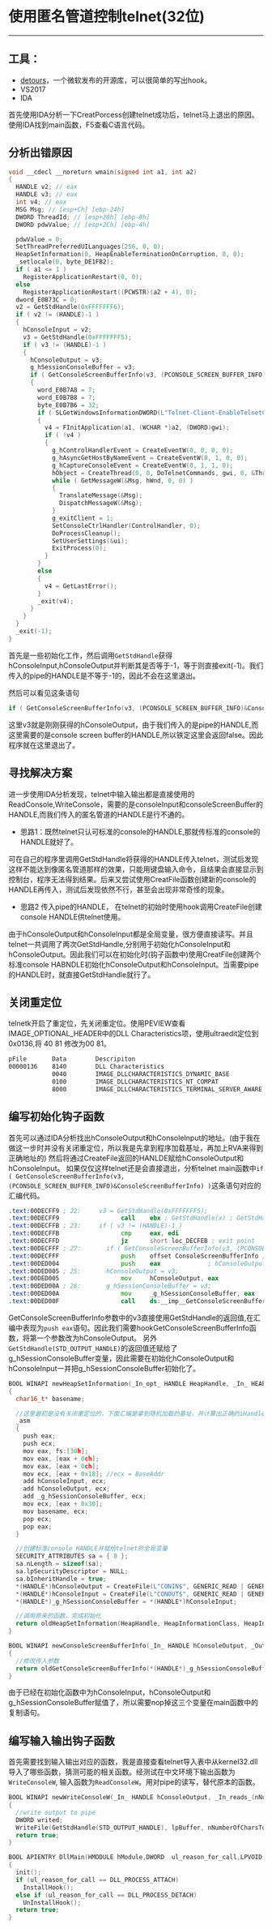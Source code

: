 # 使用匿名管道控制telnet(32位)

---

## 工具：

- [detours](https://www.microsoft.com/en-us/download/details.aspx?id=52586)，一个微软发布的开源库，可以很简单的写出hook。
- VS2017
- IDA

首先使用IDA分析一下CreatPorcess创建telnet成功后，telnet马上退出的原因。使用IDA找到main函数，F5查看C语言代码。

## 分析出错原因

```c
void __cdecl __noreturn wmain(signed int a1, int a2)
{
  HANDLE v2; // eax
  HANDLE v3; // eax
  int v4; // eax
  MSG Msg; // [esp+Ch] [ebp-24h]
  DWORD ThreadId; // [esp+28h] [ebp-8h]
  DWORD pdwValue; // [esp+2Ch] [ebp-4h]

  pdwValue = 0;
  SetThreadPreferredUILanguages(256, 0, 0);
  HeapSetInformation(0, HeapEnableTerminationOnCorruption, 0, 0);
  _setlocale(0, byte_DE1FB2);
  if ( a1 <= 1 )
    RegisterApplicationRestart(0, 0);
  else
    RegisterApplicationRestart((PCWSTR)(a2 + 4), 0);
  dword_E0B73C = 0;
  v2 = GetStdHandle(0xFFFFFFF6);
  if ( v2 != (HANDLE)-1 )
  {
    hConsoleInput = v2;
    v3 = GetStdHandle(0xFFFFFFF5);
    if ( v3 != (HANDLE)-1 )
    {
      hConsoleOutput = v3;
      g_hSessionConsoleBuffer = v3;
      if ( GetConsoleScreenBufferInfo(v3, (PCONSOLE_SCREEN_BUFFER_INFO)&ConsoleScreenBufferInfo) )
      {
        word_E0B7A8 = 7;
        word_E0B7B8 = 7;
        byte_E0B7B6 = 32;
        if ( SLGetWindowsInformationDWORD(L"Telnet-Client-EnableTelnetClient", &pdwValue) >= 0 && pdwValue )
        {
          v4 = FInitApplication(a1, (WCHAR *)a2, (DWORD)gwi);
          if ( !v4 )
          {
            g_hControlHandlerEvent = CreateEventW(0, 0, 0, 0);
            g_hAsyncGetHostByNameEvent = CreateEventW(0, 1, 0, 0);
            g_hCaptureConsoleEvent = CreateEventW(0, 1, 1, 0);
            hObject = CreateThread(0, 0, DoTelnetCommands, gwi, 0, &ThreadId);
            while ( GetMessageW(&Msg, hWnd, 0, 0) )
            {
              TranslateMessage(&Msg);
              DispatchMessageW(&Msg);
            }
            g_exitClient = 1;
            SetConsoleCtrlHandler(ControlHandler, 0);
            DoProcessCleanup();
            SetUserSettings(&ui);
            ExitProcess(0);
          }
        }
        else
        {
          v4 = GetLastError();
        }
        _exit(v4);
      }
    }
  }
  _exit(-1);
}
```

首先是一些初始化工作，然后调用`GetStdHandle`获得hConsoleInput,hConsoleOutput并判断其是否等于-1，等于则直接exit(-1)。我们传入的pipe的HANDLE是不等于-1的，因此不会在这里退出。

然后可以看见这条语句

```c
if ( GetConsoleScreenBufferInfo(v3, (PCONSOLE_SCREEN_BUFFER_INFO)&ConsoleScreenBufferInfo))
```

这里v3就是刚刚获得的hConsoleOutput，由于我们传入的是pipe的HANDLE,而这里需要的是console screen buffer的HANDLE,所以铁定这里会返回false。因此程序就在这里退出了。

## 寻找解决方案

进一步使用IDA分析发现，telnet中输入输出都是直接使用的ReadConsole,WriteConsole，需要的是consoleInput和consoleScreenBuffer的HANDLE,而我们传入的匿名管道的HANDLE是行不通的。

- 思路1：既然telnet只认可标准的console的HANDLE,那就传标准的console的HANDLE就好了。

可在自己的程序里调用GetStdHandle将获得的HANDLE传入telnet，测试后发现这样不能达到像匿名管道那样的效果，只能用键盘输入命令，且结果会直接显示到控制台，程序无法得到结果。后来又尝试使用CreatFile函数创建新的console的HANDLE再传入，测试后发现依然不行，甚至会出现非常奇怪的现象。

- 思路2 传入pipe的HANDLE， 在telnet的初始时使用hook调用CreateFile创建console HANDLE供telnet使用。

由于hConsoleOutput和hConsoleInput都是全局变量，很方便直接读写。并且telnet一共调用了两次GetStdHandle,分别用于初始化hConsoleInput和hConsoleOutput。因此我们可以在初始化时(钩子函数中)使用CreatFile创建两个标准console HABNDLE初始化hConsoleOutput和hConsoleInput。当需要pipe的HANDLE时，就直接GetStdHandle就行了。

## 关闭重定位

telnetk开启了重定位，先关闭重定位。使用PEVIEW查看IMAGE_OPTIONAL_HEADER中的DLL Characteristics项，使用ultraedit定位到0x0136,将 40 81 修改为00 81。

```asm
pFile       Data        Descripiton
00000136    8140        DLL Characteristics
            0040        IMAGE_DLLCHARACTERISTICS_DYNAMIC_BASE
            0100        IMAGE_DLLCHARACTERISTICS_NT_COMPAT
            8000        IMAGE_DLLCHARACTERISTICS_TERMINAL_SERVER_AWARE
```

## 编写初始化钩子函数

首先可以通过IDA分析找出hConsoleOutput和hConsoleInput的地址。(由于我在做这一步时并没有关闭重定位，所以我是先拿到程序加载基址，再加上RVA来得到正确地址的) 然后将通过CreateFile返回的HANLDE赋给hConsoleOutput和hConsoleInput。
如果仅仅这样telnet还是会直接退出，分析telnet main函数中`if ( GetConsoleScreenBufferInfo(v3, (PCONSOLE_SCREEN_BUFFER_INFO)&ConsoleScreenBufferInfo) )`这条语句对应的汇编代码。

```asm
.text:00DECFF9 ; 22:     v3 = GetStdHandle(0xFFFFFFF5);
.text:00DECFF9                 call    ebx ; GetStdHandle(x) ; GetStdHandle(x)
.text:00DECFFB ; 23:     if ( v3 != (HANDLE)-1 )
.text:00DECFFB                 cmp     eax, edi
.text:00DECFFD                 jz      short loc_DECFEB ; exit point
.text:00DECFFF ; 27:       if ( GetConsoleScreenBufferInfo(v3, (PCONSOLE_SCREEN_BUFFER_INFO)&ConsoleScreenBufferInfo) )
.text:00DECFFF                 push    offset ConsoleScreenBufferInfo ; lpConsoleScreenBufferInfo
.text:00DED004                 push    eax             ; hConsoleOutput
.text:00DED005 ; 25:       hConsoleOutput = v3;
.text:00DED005                 mov     hConsoleOutput, eax
.text:00DED00A ; 26:       g_hSessionConsoleBuffer = v3;
.text:00DED00A                 mov     _g_hSessionConsoleBuffer, eax
.text:00DED00F                 call    ds:__imp__GetConsoleScreenBufferInfo@8 ; GetConsoleScreenBufferInfo(x,x)
```

GetConsoleScreenBufferInfo参数中的v3直接使用GetStdHandle的返回值,在汇编中表现为`push eax`语句。因此我们需要hookGetConsoleScreenBufferInfo函数，将第一个参数改为hConsoleOutput。
另外`GetStdHandle(STD_OUTPUT_HANDLE)`的返回值还赋给了g_hSessionConsoleBuffer变量，因此需要在初始化hConsoleOutput和hConsoleInput一并把g_hSessionConsoleBuffer初始化了。

```c
BOOL WINAPI newHeapSetInformation(_In_opt_ HANDLE HeapHandle, _In_ HEAP_INFORMATION_CLASS HeapInformationClass, _In_reads_bytes_opt_(HeapInformationLength) PVOID HeapInformation, _In_ SIZE_T HeapInformationLength)
{
  char16_t* basename;

  //这里最初是没有关闭重定位的，下面汇编是拿到随机加载的基址，并计算出正确的iHandle，oHandle的地址(基址+RVA)。
  _asm
  {
    push eax;
    push ecx;
    mov eax, fs:[30h];
    mov eax, [eax + 0ch];
    mov eax, [eax + 0ch];
    mov ecx, [eax + 0x18]; //ecx = BaseAddr
    add hConsoleInput, ecx;
    add hConsoleOutput, ecx;
    add _g_hSessionConsoleBuffer, ecx;
    mov ecx, [eax + 0x30];
    mov basename, ecx;
    pop ecx;
    pop eax;
  }

  //创建标准console HANDLE并赋给telnet的全局变量
  SECURITY_ATTRIBUTES sa = { 0 };
  sa.nLength = sizeof(sa);
  sa.lpSecurityDescriptor = NULL;
  sa.bInheritHandle = true;
  *(HANDLE*)hConsoleOutput = CreateFile(L"CONIN$", GENERIC_READ | GENERIC_WRITE, FILE_SHARE_READ | FILE_SHARE_WRITE, &sa, OPEN_EXISTING, NULL, NULL);
  *(HANDLE*)hConsoleInput = CreateFile(L"CONOUT$", GENERIC_READ | GENERIC_WRITE, FILE_SHARE_READ | FILE_SHARE_WRITE, &sa, OPEN_EXISTING, NULL, NULL);
  *(HANDLE*)_g_hSessionConsoleBuffer = *(HANDLE*)hConsoleInput;

  //调用原来的函数，完成初始化
  return oldHeapSetInformation(HeapHandle, HeapInformationClass, HeapInformation, HeapInformationLength);
}
```

```c
BOOL WINAPI newConsoleScreenBufferInfo(_In_ HANDLE hConsoleOutput, _Out_ PCONSOLE_SCREEN_BUFFER_INFO lpConsoleScreenBufferInfo)
{
  //修改传入参数
  return oldGetConsoleScreenBufferInfo(*(HANDLE*)_g_hSessionConsoleBuffer, lpConsoleScreenBufferInfo);
}
```

由于已经在初始化函数中为hConsoleInput，hConsoleOutput和g_hSessionConsoleBuffer赋值了，所以需要nop掉这三个变量在main函数中的复制语句。

## 编写输入输出钩子函数

首先需要找到输入输出对应的函数，我是直接查看telnet导入表中从kernel32.dll导入了哪些函数，猜测可能的相关函数。经测试在中文环境下输出函数为`WriteConsoleW`, 输入函数为`ReadConsoleW`。用对pipe的读写，替代原本的函数。

```c
BOOL WINAPI newWriteConsoleW(_In_ HANDLE hConsoleOutput, _In_reads_(nNumberOfCharsToWrite) CONST VOID * lpBuffer, _In_ DWORD nNumberOfCharsToWrite, _Out_opt_ LPDWORD lpNumberOfCharsWritten, _Reserved_ LPVOID lpReserved)
{
  //write output to pipe
  DWORD writed;
  WriteFile(GetStdHandle(STD_OUTPUT_HANDLE), lpBuffer, nNumberOfCharsToWrite * 2, &writed, NULL);
  return true;
}
```

```c
BOOL APIENTRY DllMain(HMODULE hModule,DWORD  ul_reason_for_call,LPVOID lpReserved)
{
  init();
  if (ul_reason_for_call == DLL_PROCESS_ATTACH)
    InstallHook();
  else if (ul_reason_for_call == DLL_PROCESS_DETACH)
    UnInstallHook();
  return true;
}
```